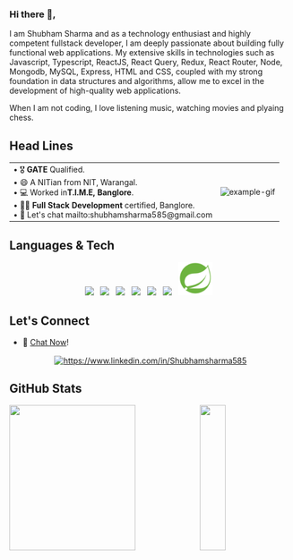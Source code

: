### Hi there :wave:, 

I am Shubham Sharma and as a technology enthusiast and highly competent fullstack developer, I am deeply passionate about building fully functional web applications. My extensive skills in technologies such as Javascript, Typescript, ReactJS, React Query, Redux, React Router, Node, Mongodb, MySQL, Express, HTML and CSS, coupled with my strong foundation in data structures and algorithms, allow me to excel in the development of high-quality web applications.


When I am not coding, I love listening music, watching movies and plyaing chess.


## Head Lines
<table>
  <tr>
    <td>
• 🎖️ <b>GATE</b> Qualified. <br>
• 😄 A NITian from NIT, Warangal. <br>
• 💻 Worked in<b>T.I.M.E, Banglore</b>. <br>
• 🏳️‍🌈 <b>Full Stack Development</b> certified, Banglore. <br>
• 💬 Let's chat mailto:shubhamsharma585@gmail.com
    </td>
       <td>
 <img src="https://media.tenor.com/ZoZqWaSnN5UAAAAi/diwali-sparkles-stars.gif" alt="example-gif" width="300" height="200">
      
   
  </tr>
 </table>
 
 
 
 

## Languages & Tech

<p align='center'>
    <img height="60" src="https://upload.wikimedia.org/wikipedia/commons/3/3b/Javascript_Logo.png">&nbsp;&nbsp;
    <img height="60" src="https://cdn.iconscout.com/icon/free/png-256/typescript-3629713-3030764.png">&nbsp;&nbsp;
    <img height="60" src="https://cdn4.iconfinder.com/data/icons/logos-3/600/React.js_logo-512.png">&nbsp;&nbsp; 
    <img height="60" src="https://miro.medium.com/max/2800/0*U2DmhXYumRyXH6X1.png">&nbsp;&nbsp;
    <img height="60" src="https://icon-library.com/images/node-js-icon/node-js-icon-8.jpg">&nbsp;&nbsp;
    <img height="60" src="https://w7.pngwing.com/pngs/925/447/png-transparent-express-js-node-js-javascript-mongodb-node-js-text-trademark-logo.png">&nbsp;&nbsp;
    <img height="60" src="https://raw.githubusercontent.com/github/explore/80688e429a7d4ef2fca1e82350fe8e3517d3494d/topics/spring-boot/spring-boot.png">&nbsp;&nbsp;
</p>

## Let's Connect
- 💬 [Chat Now](mailto:shubhamsharma585@gmail.com)!
<p align='center'>
   <a href="www.linkedin.com/in/shubhamsharma585" target="blank">
  <img align="center" src="https://raw.githubusercontent.com/rahuldkjain/github-profile-readme-generator/master/src/images/icons/Social/linked-in-alt.svg" alt="https://www.linkedin.com/in/Shubhamsharma585" height="30" width="40" /></a>
</p>


## GitHub Stats
<div>
  <img src="https://github-readme-stats.vercel.app/api?username=shubhamsharma585&show_icons=true&theme=radical" height="260px" width="66.75%"/> 
  <img src="https://github-readme-stats.vercel.app/api/top-langs/?username=shubhamsharma585&theme=tokyonight" height="260px" width="30.25%"/>
</div>
<!--
**soumitha18/soumitha18** is a ✨ _special_ ✨ repository because its `README.md` (this file) appears on your GitHub profile.

Here are some ideas to get you started:

- 🔭 I’m currently working on ...
- 🌱 I’m currently learning ...
- 👯 I’m looking to collaborate on ...
- 🤔 I’m looking for help with ...
- 💬 Ask me about ...
- 📫 How to reach me: ...
- 😄 Pronouns: ...
- ⚡ Fun fact: ...
-->
